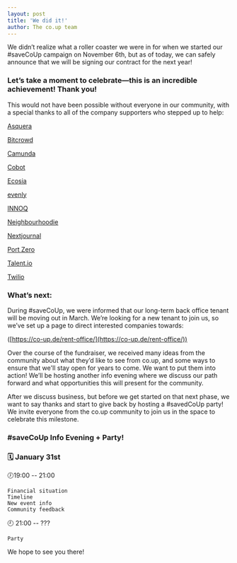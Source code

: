 ```yaml
---
layout: post
title: 'We did it!'
author: The co.up team
---
```


We didn’t realize what a roller coaster we were in for when we started our #saveCoUp campaign on November 6th, but as of today, we can safely announce that we will be signing our contract for the next year!

### Let’s take a moment to celebrate—this is an incredible achievement! Thank you!

This would not have been possible without everyone in our community, with a special thanks to all of the company supporters who stepped up to help:

[Asquera](https://asquera.de/)

[Bitcrowd](https://bitcrowd.net)

[Camunda](https://camunda.com/)

[Cobot](http://www.cobot.me)

[Ecosia](https://www.ecosia.org/?c=en)

[evenly](https://evenly.io/)

[INNOQ](https://www.innoq.com/en/)

[Neighbourhoodie](https://neighbourhood.ie/)

[Nextjournal](https://nextjournal.com/)

[Port Zero](https://port-zero.com/)

[Talent.io](https://www.talent.io/de/?utm_source=affiliate&utm_medium=referral_link&utm_campaign=[aff]-de-co_up "This is a Affiliate Link, setting up an account with Talent.io will support us")

[Twilio](https://www.twilio.com/)

### What’s next:

During #saveCoUp, we were informed that our long-term back office tenant will be moving out in March. We’re looking for a new tenant to join us, so we’ve set up a page to direct interested companies towards:

([https://co-up.de/rent-office/](https://co-up.de/rent-office/))

Over the course of the fundraiser, we received many ideas from the community about what they’d like to see from co.up, and some ways to ensure that we'll stay open for years to come. We want to put them into action! We’ll be hosting another info evening where we discuss our path forward and what opportunities this will present for the community.

After we discuss business, but before we get started on that next phase, we want to say thanks and start to give back by hosting a #savedCoUp party! We invite everyone from the co.up community to join us in the space to celebrate this milestone.

### #saveCoUp Info Evening + Party!

### 🗓 January 31st

🕖19:00 -- 21:00

    Financial situation
    Timeline
    New event info
    Community feedback

🕘 21:00 -- ???

    Party


We hope to see you there!

